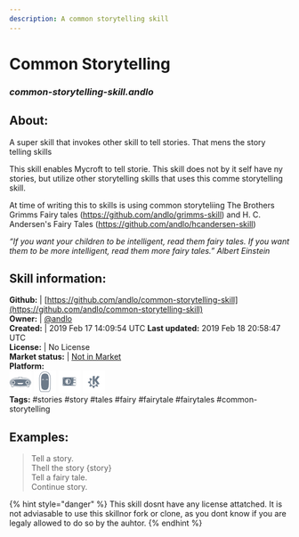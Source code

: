 ```yaml
--- 
description: A common storytelling skill
---
```


# Common Storytelling  
### _common-storytelling-skill.andlo_  
## About:  
A super skill that invokes other skill to tell stories. That mens the story telling skills

This skill enables Mycroft to tell storie. This skill does not by it self have ny stories, but utilize other
storytelling skills that uses this comme storytelling skill.

At time of writing this to skills is using common storyteliing
The Brothers Grimms Fairy tales (https://github.com/andlo/grimms-skill)
and
H. C. Andersen's Fairy Tales (https://github.com/andlo/hcandersen-skill)

_“If you want your children to be intelligent, read them fairy tales. If you want them to be more
intelligent, read them more fairy tales.”
Albert Einstein_

## Skill information:  
**Github:** | [https://github.com/andlo/common-storytelling-skill](https://github.com/andlo/common-storytelling-skill)  
**Owner:** | [@andlo](https://github.com/andlo)  
**Created:** | 2019 Feb 17 14:09:54 UTC  **Last updated:** 2019 Feb 18 20:58:47 UTC  
**License:** | No License  
**Market status:** | [Not in Market](https://market.mycroft.ai/skill/)  
**Platform:**  
 ![](../.gitbook/assets/mark-1-icon.png)  ![](../.gitbook/assets/mark-2-icon.png)  ![](../.gitbook/assets/picroft-icon.png)  ![](../.gitbook/assets/kde.png)   
**Tags:** \#stories \#story \#tales \#fairy \#fairytale \#fairytales \#common-storytelling   
## Examples:  
> Tell a story.  
> Thell the story {story}  
> Tell a fairy tale.  
> Continue story.  
  
{% hint style="danger" %}
This skill dosnt have any license attatched. It is not adviasable to use this skillnor fork or clone, as you dont know if you are legaly allowed to do so by the auhtor.
{% endhint %}
